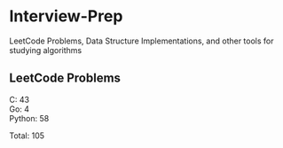 # Interview-Prep
LeetCode Problems, Data Structure Implementations, and other tools for studying algorithms

## LeetCode Problems
C:      43<br/>
Go:     4<br/>
Python: 58<br/>

Total:  105
